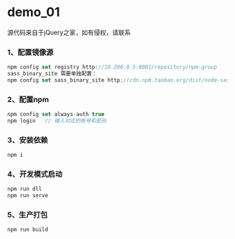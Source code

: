 # demo_01
源代码来自于jQuery之家，如有侵权，请联系


### 1、配置镜像源
```js
npm config set registry http://10.200.0.5:8081/repository/npm-group
sass_binary_site 需要单独配置：
npm config set sass_binary_site http://cdn.npm.taobao.org/dist/node-sass
```

### 2、配置npm
```js
npm config set always-auth true
npm login   // 输入对应的账号和密码
```

### 3、安装依赖
```js
npm i
```

### 4、开发模式启动
```js
npm run dll
npm run serve
```
### 5、生产打包
```js
npm run build
```
